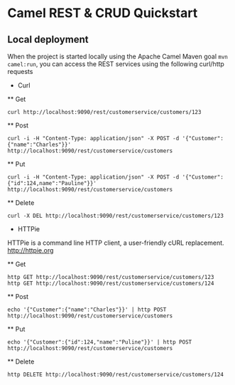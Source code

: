 # Camel REST & CRUD Quickstart

## Local deployment 

When the project is started locally using the Apache Camel Maven goal `mvn camel:run`, you can access the REST services using the following curl/http requests

* Curl

** Get

    curl http://localhost:9090/rest/customerservice/customers/123

** Post

    curl -i -H "Content-Type: application/json" -X POST -d '{"Customer":{"name":"Charles"}}' http://localhost:9090/rest/customerservice/customers

** Put

    curl -i -H "Content-Type: application/json" -X POST -d '{"Customer":{"id":124,name":"Pauline"}}' http://localhost:9090/rest/customerservice/customers

** Delete

    curl -X DEL http://localhost:9090/rest/customerservice/customers/123

* HTTPie

HTTPie is a command line HTTP client, a user-friendly cURL replacement.
http://httpie.org

**  Get

    http GET http://localhost:9090/rest/customerservice/customers/123
    http GET http://localhost:9090/rest/customerservice/customers/124

**  Post

    echo '{"Customer":{"name":"Charles"}}' | http POST http://localhost:9090/rest/customerservice/customers

**  Put

    echo '{"Customer":{"id":124,"name":"Puline"}}' | http POST http://localhost:9090/rest/customerservice/customers

**  Delete

    http DELETE http://localhost:9090/rest/customerservice/customers/124
    
   





